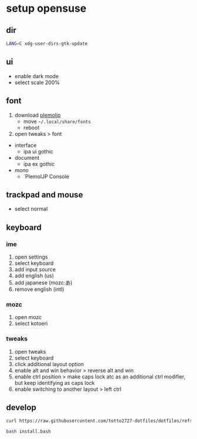 # setup opensuse

## dir

```bash
LANG=C xdg-user-dirs-gtk-update
```

## ui

- enable dark mode
- select scale 200%

## font

1. download [plemoljp](https://github.com/yuru7/PlemolJP)
    - move `~/.local/share/fonts`
    - reboot
1. open tweaks > font

- interface
    - ipa ui gothic
- document
    - ipa ex gothic
-  mono
    - `PlemolJP Console

## trackpad and mouse

- select normal

## keyboard

### ime

1. open settings
1. select keyboard
1. add input source
1. add english (us)
1. add japanese (mozc:あ)
1. remove english (intl)

### mozc

1. open mozc
1. select kotoeri

### tweaks

1. open tweaks
1. select keyboard
1. click additional layout option
1. enable alt and win behavior > reverse alt and win
1. enable ctrl position > make caps lock atc as an additional ctrl modifier, but keep identifying as caps lock
1. enable switching to another layout > left ctrl

## develop

```bash
curl https://raw.githubusercontent.com/totto2727-dotfiles/dotfiles/refs/heads/main/opensuse-private/init.bash

bash install.bash
```

